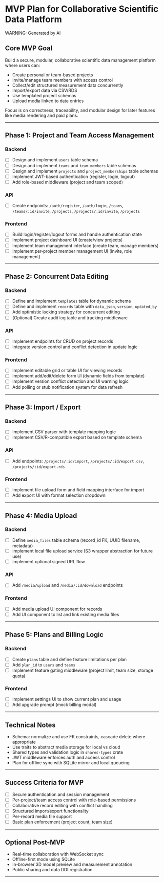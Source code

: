 # MVP Plan for Collaborative Scientific Data Platform

WARNING: Generated by AI

## Core MVP Goal
Build a secure, modular, collaborative scientific data management platform where users can:
- Create personal or team-based projects
- Invite/manage team members with access control
- Collect/edit structured measurement data concurrently
- Import/export data via CSV/RDS
- Use templated project schemas
- Upload media linked to data entries

Focus is on correctness, traceability, and modular design for later features like media rendering and paid plans.

---

## Phase 1: Project and Team Access Management

### Backend
- [ ] Design and implement `users` table schema
- [ ] Design and implement `teams` and `team_members` table schemas
- [ ] Design and implement `projects` and `project_memberships` table schemas
- [ ] Implement JWT-based authentication (register, login, logout)
- [ ] Add role-based middleware (project and team scoped)

### API
- [ ] Create endpoints: `/auth/register`, `/auth/login`, `/teams`, `/teams/:id/invite`, `/projects`, `/projects/:id/invite`, `/projects`

### Frontend
- [ ] Build login/register/logout forms and handle authentication state
- [ ] Implement project dashboard UI (create/view projects)
- [ ] Implement team management interface (create team, manage members)
- [ ] Implement per-project member management UI (invite, role management)

---

## Phase 2: Concurrent Data Editing

### Backend
- [ ] Define and implement `templates` table for dynamic schema
- [ ] Define and implement `records` table with `data_json`, `version`, `updated_by`
- [ ] Add optimistic locking strategy for concurrent editing
- [ ] (Optional) Create audit log table and tracking middleware

### API
- [ ] Implement endpoints for CRUD on project records
- [ ] Integrate version control and conflict detection in update logic

### Frontend
- [ ] Implement editable grid or table UI for viewing records
- [ ] Implement add/edit/delete form UI (dynamic fields from template)
- [ ] Implement version conflict detection and UI warning logic
- [ ] Add polling or stub notification system for data refresh

---

## Phase 3: Import / Export

### Backend
- [ ] Implement CSV parser with template mapping logic
- [ ] Implement CSV/R-compatible export based on template schema

### API
- [ ] Add endpoints: `/projects/:id/import`, `/projects/:id/export.csv`, `/projects/:id/export.rds`

### Frontend
- [ ] Implement file upload form and field mapping interface for import
- [ ] Add export UI with format selection dropdown

---

## Phase 4: Media Upload

### Backend
- [ ] Define `media_files` table schema (record_id FK, UUID filename, metadata)
- [ ] Implement local file upload service (S3 wrapper abstraction for future use)
- [ ] Implement optional signed URL flow

### API
- [ ] Add `/media/upload` and `/media/:id/download` endpoints

### Frontend
- [ ] Add media upload UI component for records
- [ ] Add UI component to list and link existing media files

---

## Phase 5: Plans and Billing Logic

### Backend
- [ ] Create `plans` table and define feature limitations per plan
- [ ] Add `plan_id` to `users` and `teams`
- [ ] Implement feature gating middleware (project limit, team size, storage quota)

### Frontend
- [ ] Implement settings UI to show current plan and usage
- [ ] Add upgrade prompt (mock billing modal)

---

## Technical Notes
- Schema: normalize and use FK constraints, cascade delete where appropriate
- Use traits to abstract media storage for local vs cloud
- Shared types and validation logic in `shared-types` crate
- JWT middleware enforces auth and access control
- Plan for offline sync with SQLite mirror and local queueing

---

## Success Criteria for MVP
- [ ] Secure authentication and session management
- [ ] Per-project/team access control with role-based permissions
- [ ] Collaborative record editing with conflict handling
- [ ] Structured import/export functionality
- [ ] Per-record media file support
- [ ] Basic plan enforcement (project count, team size)

---

## Optional Post-MVP
- Real-time collaboration with WebSocket sync
- Offline-first mode using SQLite
- In-browser 3D model preview and measurement annotation
- Public sharing and data DOI registration

---

